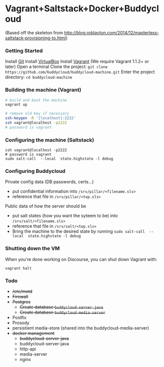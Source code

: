# Vagrant+Saltstack+Docker+Buddycloud

(Based off the skeleton from http://blog.roblayton.com/2014/12/masterless-saltstack-provisioning-to.html)

### Getting Started

Install [Git]([http://git-scm.com/downloads)
Install [VirtualBox](https://www.virtualbox.org/wiki/Downloads)
Install [Vagrant](http://www.vagrantup.com/) (We require Vagrant 1.1.2+ or later)
Open a terminal
Clone the project: `git clone https://github.com/buddycloud/buddycloud-machine.git`
Enter the project directory: `cd buddycloud-machine`

### Building the machine (Vagrant)

```bash
# build and boot the machine
vagrant up

# remove old key if necessary
ssh-keygen -R '[localhost]:2222'
ssh vagrant@localhost -p2222 
# password is vagrant
```

### Configuring the machine (Saltstack)

```
ssh vagrant@localhost -p2222 
# password is vagrant
sudo salt-call  --local  state.highstate -l debug
```

### Configuring Buddycloud


Private config data (DB passwords, certs...) 
- put confidential information into `/srv/pillar/<filename.sls>`
- reference that file in `/srv/pillar/<top.sls>`

Public data of how the server should be
- put salt states (how you want the syteem to be) into `/srv/salt/<filename.sls>`
- reference that file in `/srv/salt/<top.sls>`
- Bring the machine to the desired state by running `sudo salt-call  --local  state.highstate -l debug`

### Shutting down the VM

When you're done working on Discourse, you can shut down Vagrant with:

```
vagrant halt
```

### Todo

- ~~/etc/motd~~
- ~~Firewall~~
- ~~Postgres~~
    - ~~Create database `buddycloud-server-java`~~
    - ~~Create database `buddycloud-media-server`~~
- Postfix
- Prosody
- persistient media-store (shared into the buddycloud-media-server)
- ~~docker management~~
    - ~~buddycloud-server-java~~
    - buddycloud-server-java
    - http-api
    - media-server
    - nginx
